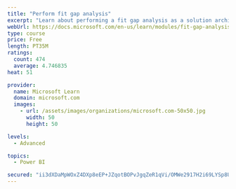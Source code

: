 ```yaml
---
title: "Perform fit gap analysis"
excerpt: "Learn about performing a fit gap analysis as a solution architect for Dynamics 365 and Microsoft Power Platform."
webUrl: https://docs.microsoft.com/en-us/learn/modules/fit-gap-analysis/
type: course
price: Free
length: PT35M
ratings:
  count: 474
  average: 4.746835
heat: 51

provider:
  name: Microsoft Learn
  domain: microsoft.com
  images:
    - url: /assets/images/organizations/microsoft.com-50x50.jpg
      width: 50
      height: 50

levels:
  - Advanced

topics:
  - Power BI

secured: "ii3dXDaMpWOxZ4DXp8eEP+JZqotBOPvJgqZeR1qVi/OMWe2917H2i69LYSp8Ut46rZ3oQc3tD2qijx3wa1Zo5DYd3p/QR2DZMKqNFdH6qaowjZX+DVOWvAdGHrvR6Qcj+lHliWxEMvcAS2sKlOsdXtKm5o/JGsLquDU/qxQloIGCLgAuGxs2C2MYwt+ugeq6bp0qXxmoCci9+cu89D7Zq/ZpxphBXaYseL8m8A7r+fM2vomuBUI5Vvxp3jLDpa9C5/rybmnTY7eI2aZjAH/Eu+wAjMYV3ypEQBJmTVStjLZSgyJLwz9SlDtyu3Ed4EKhrEINEakp5TM6xuxoT3jNXTcU7hPUAbCmwd4LdFvSo/PWsXlLalY+MzThR8SQLzZTj3N2GfqxxLB0NlKr7hWUVswMFUsD4taMFtBiHJXGwSQ=;apATnH5g+O5St+9X+k/rBw=="
---
```


